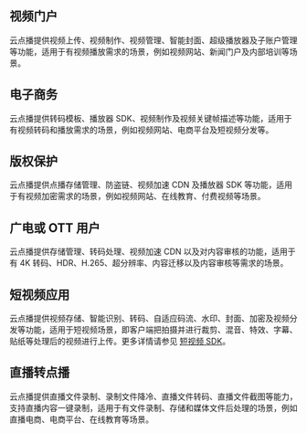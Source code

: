 ## 视频门户
云点播提供视频上传、视频制作、视频管理、智能封面、超级播放器及子账户管理等功能，适用于有视频播放需求的场景，例如视频网站、新闻门户及内部培训等场景。

## 电子商务
云点播提供转码模板、播放器 SDK、视频制作及视频关键帧描述等功能，适用于有视频转码和播放需求的场景，例如视频网站、电商平台及短视频分发等。

## 版权保护
云点播提供点播存储管理、防盗链、视频加速 CDN 及播放器 SDK 等功能，适用于有视频加密需求的场景，例如视频网站、在线教育、付费视频等场景。

## 广电或 OTT 用户

云点播提供存储管理、转码处理、视频加速 CDN 以及对内容审核的功能，适用于有 4K 转码、HDR、H.265、超分辨率、内容迁移以及内容审核等需求的场景。

## 短视频应用

云点播提供视频存储、智能识别、转码、自适应码流、水印、封面、加密及视频分发等功能，适用于短视频场景，即客户端把拍摄并进行裁剪、混音、特效、字幕、贴纸等处理后的视频进行上传。更多详情请参见 [短视频 SDK](https://cloud.tencent.com/product/ugsv)。

## 直播转点播
云点播提供直播文件录制、录制文件降冷、直播文件转码、直播文件截图等能力，支持直播内容一键录制，适用于有文件录制、存储和媒体文件后处理的场景，例如直播电商、电商平台、在线教育等场景。

